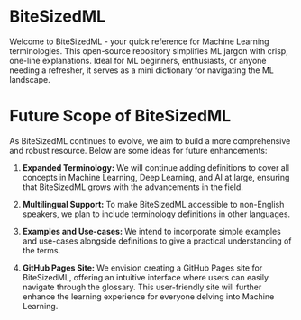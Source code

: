 # BiteSizedML
Welcome to BiteSizedML - your quick reference for Machine Learning terminologies. This open-source repository simplifies ML jargon with crisp, one-line explanations. Ideal for ML beginners, enthusiasts, or anyone needing a refresher, it serves as a mini dictionary for navigating the ML landscape. 

# Future Scope of BiteSizedML
As BiteSizedML continues to evolve, we aim to build a more comprehensive and robust resource. Below are some ideas for future enhancements:

1. **Expanded Terminology:** We will continue adding definitions to cover all concepts in Machine Learning, Deep Learning, and AI at large, ensuring that BiteSizedML grows with the advancements in the field.

2. **Multilingual Support:** To make BiteSizedML accessible to non-English speakers, we plan to include terminology definitions in other languages.

3. **Examples and Use-cases:** We intend to incorporate simple examples and use-cases alongside definitions to give a practical understanding of the terms.

4. **GitHub Pages Site:** We envision creating a GitHub Pages site for BiteSizedML, offering an intuitive interface where users can easily navigate through the glossary. This user-friendly site will further enhance the learning experience for everyone delving into Machine Learning.

